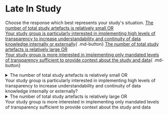 # Late In Study
Choose the response which best represents your study's situation.
[The number of total study artefacts is relatively small OR <br> Your study group is particularly interested in implementing high levels of transparency to increase understandability and continuity of data knowledge internally or externally](small.md){ .md-button}
[The number of total study artefacts is relatively large OR <br> Your study group is more interested in implementing only mandated levels of transparency sufficient to provide context about the study and data](large.md){ .md-button}


<details>
<summary>The number of total study artefacts is relatively small OR <br> Your study group is particularly interested in implementing high levels of transparency to increase understandability and continuity of data knowledge internally or externally?</summary>
    <ul>
    <li> Consider implementing HEAL recommendations for organization and naming of study artefacts.</li>
    <li> Consider wholistic annotation of study artefacts (annotate all study artefacts).
    <ul>
        <li> If you have not completed collecting/producing all study artefacts, consider annotating all artefacts already collected, then proceed with 'add as you' annotation of new study artefacts to reduce annotation burden at the end of the study.</li>
        <li>If you have completed collecting/producing all study artefacts, use 'top down' annotation.</li>
   </ul>
   </li>

If you are not interested in this approach, [click here](#large-number-of-study-artefacts-or-interested-in-implementing-mandated-levels-of-transparency).

</details>

<details>
<summary>The number of total study artefacts is relatively large OR <br> Your study group is more interested in implementing only mandated levels of transparency sufficient to provide context about the study and data</summary>
    <ul>
    <li> Leave your original organization and naming of study artefacts in place.
    <ul>
        <li>If your study collected relatively large sets of 'like' files (e.g., a tabular file pre study subject per day with several measurements that have the same format across files) and these files do not have a consistent naming convention, we recommend implementing a consistent file name convention to increase interpretability/usability to potential secondary data users and make annotation of these files much simpler and faster</li>
    </ul>
    </li>
    <li>Consider minimal annotation of study artefacts (annotate only study artefacts that will be shared) to reduce annotation burden while providing helpful context for potential secondary data users.</li>
    <li>Consider 'top down' annotation of study artefacts based on your [data sharing 'orientation'](#what-is-your-data-sharing-orientation) goal(s) to minimize annotation to a set that directly serves your data sharing goals.  </li>

</details>


